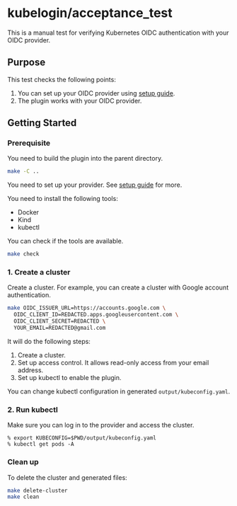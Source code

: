 # kubelogin/acceptance_test

This is a manual test for verifying Kubernetes OIDC authentication with your OIDC provider.


## Purpose

This test checks the following points:

1. You can set up your OIDC provider using [setup guide](../docs/setup.md).
1. The plugin works with your OIDC provider.


## Getting Started

### Prerequisite

You need to build the plugin into the parent directory.

```sh
make -C ..
```

You need to set up your provider.
See [setup guide](../docs/setup.md) for more.

You need to install the following tools:

- Docker
- Kind
- kubectl

You can check if the tools are available.

```sh
make check
```

### 1. Create a cluster

Create a cluster.
For example, you can create a cluster with Google account authentication.

```sh
make OIDC_ISSUER_URL=https://accounts.google.com \
  OIDC_CLIENT_ID=REDACTED.apps.googleusercontent.com \
  OIDC_CLIENT_SECRET=REDACTED \
  YOUR_EMAIL=REDACTED@gmail.com
```

It will do the following steps:

1. Create a cluster.
1. Set up access control. It allows read-only access from your email address.
1. Set up kubectl to enable the plugin.

You can change kubectl configuration in generated `output/kubeconfig.yaml`.

### 2. Run kubectl

Make sure you can log in to the provider and access the cluster.

```console
% export KUBECONFIG=$PWD/output/kubeconfig.yaml
% kubectl get pods -A
```

### Clean up

To delete the cluster and generated files:

```sh
make delete-cluster
make clean
```
